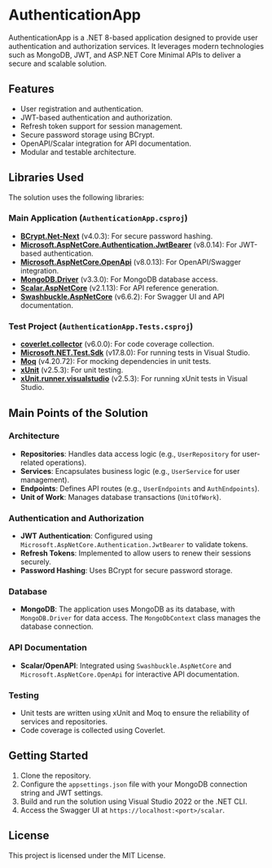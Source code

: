 # AuthenticationApp

AuthenticationApp is a .NET 8-based application designed to provide user authentication and authorization services. It leverages modern technologies such as MongoDB, JWT, and ASP.NET Core Minimal APIs to deliver a secure and scalable solution.

## Features
- User registration and authentication.
- JWT-based authentication and authorization.
- Refresh token support for session management.
- Secure password storage using BCrypt.
- OpenAPI/Scalar integration for API documentation.
- Modular and testable architecture.

## Libraries Used
The solution uses the following libraries:

### Main Application (`AuthenticationApp.csproj`)
- **[BCrypt.Net-Next](https://www.nuget.org/packages/BCrypt.Net-Next)** (v4.0.3): For secure password hashing.
- **[Microsoft.AspNetCore.Authentication.JwtBearer](https://www.nuget.org/packages/Microsoft.AspNetCore.Authentication.JwtBearer)** (v8.0.14): For JWT-based authentication.
- **[Microsoft.AspNetCore.OpenApi](https://www.nuget.org/packages/Microsoft.AspNetCore.OpenApi)** (v8.0.13): For OpenAPI/Swagger integration.
- **[MongoDB.Driver](https://www.nuget.org/packages/MongoDB.Driver)** (v3.3.0): For MongoDB database access.
- **[Scalar.AspNetCore](https://www.nuget.org/packages/Scalar.AspNetCore)** (v2.1.13): For API reference generation.
- **[Swashbuckle.AspNetCore](https://www.nuget.org/packages/Swashbuckle.AspNetCore)** (v6.6.2): For Swagger UI and API documentation.

### Test Project (`AuthenticationApp.Tests.csproj`)
- **[coverlet.collector](https://www.nuget.org/packages/coverlet.collector)** (v6.0.0): For code coverage collection.
- **[Microsoft.NET.Test.Sdk](https://www.nuget.org/packages/Microsoft.NET.Test.Sdk)** (v17.8.0): For running tests in Visual Studio.
- **[Moq](https://www.nuget.org/packages/Moq)** (v4.20.72): For mocking dependencies in unit tests.
- **[xUnit](https://www.nuget.org/packages/xunit)** (v2.5.3): For unit testing.
- **[xUnit.runner.visualstudio](https://www.nuget.org/packages/xunit.runner.visualstudio)** (v2.5.3): For running xUnit tests in Visual Studio.

## Main Points of the Solution

### Architecture
- **Repositories**: Handles data access logic (e.g., `UserRepository` for user-related operations).
- **Services**: Encapsulates business logic (e.g., `UserService` for user management).
- **Endpoints**: Defines API routes (e.g., `UserEndpoints` and `AuthEndpoints`).
- **Unit of Work**: Manages database transactions (`UnitOfWork`).

### Authentication and Authorization
- **JWT Authentication**: Configured using `Microsoft.AspNetCore.Authentication.JwtBearer` to validate tokens.
- **Refresh Tokens**: Implemented to allow users to renew their sessions securely.
- **Password Hashing**: Uses BCrypt for secure password storage.

### Database
- **MongoDB**: The application uses MongoDB as its database, with `MongoDB.Driver` for data access. The `MongoDbContext` class manages the database connection.

### API Documentation
- **Scalar/OpenAPI**: Integrated using `Swashbuckle.AspNetCore` and `Microsoft.AspNetCore.OpenApi` for interactive API documentation.

### Testing
- Unit tests are written using xUnit and Moq to ensure the reliability of services and repositories.
- Code coverage is collected using Coverlet.


## Getting Started
1. Clone the repository.
2. Configure the `appsettings.json` file with your MongoDB connection string and JWT settings.
3. Build and run the solution using Visual Studio 2022 or the .NET CLI.
4. Access the Swagger UI at `https://localhost:<port>/scalar`.

## License
This project is licensed under the MIT License.

